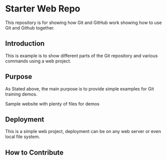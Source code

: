 # Starter Web Repo

This repository is for showing how Git and GitHub work
showing how to use Git and Github together.

## Introduction 

This is example is to show different parts of the
Git repository and various commands using a 
web project.

## Purpose

As Stated above, the main purpose is to provide 
simple examples for Git training demos.

Sample website with plenty of files for demos

## Deployment

This is a simple web project, deployment 
can be on any web server or even local file system.
## How to Contribute

